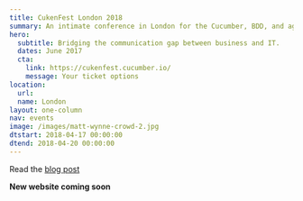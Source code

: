 ```yaml
---
title: CukenFest London 2018
summary: An intimate conference in London for the Cucumber, BDD, and agile community 
hero:
  subtitle: Bridging the communication gap between business and IT.
  dates: June 2017
  cta:
    link: https://cukenfest.cucumber.io/
    message: Your ticket options
location:
  url: 
  name: London
layout: one-column
nav: events
image: /images/matt-wynne-crowd-2.jpg
dtstart: 2018-04-17 00:00:00
dtend: 2018-04-20 00:00:00
---
```

Read the [blog post](https://cucumber.io/blog/2017/02/09/announcing-cukenfest)

**New website coming soon**
